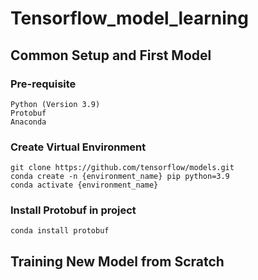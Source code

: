 # Tensorflow_model_learning

## Common Setup and First Model
### Pre-requisite
    Python (Version 3.9) 
    Protobuf
    Anaconda
### Create Virtual Environment
    git clone https://github.com/tensorflow/models.git
    conda create -n {environment_name} pip python=3.9
    conda activate {environment_name}
### Install Protobuf in project
    conda install protobuf

## Training New Model from Scratch
